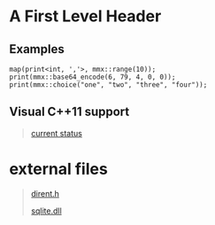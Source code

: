 A First Level Header
====================

## Examples

	map(print<int, ','>, mmx::range(10));
	print(mmx::base64_encode(6, 79, 4, 0, 0));
	print(mmx::choice("one", "two", "three", "four"));

## Visual C++11 support
> [current status](http://blogs.msdn.com/b/vcblog/archive/2011/09/12/10209291.aspx)

# external files
> [dirent.h](http://www.softagalleria.net/dirent.php)
>
> [sqlite.dll](https://www.sqlite.org/sqlite-dll-win32-x86-3071502.zip)


<!--
	http://www.transmissionzero.co.uk/computing/building-dlls-with-mingw/
	which container to use: http://i.stack.imgur.com/kQnCS.png
//-->